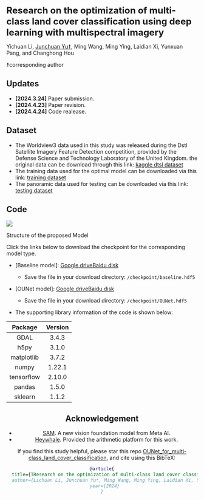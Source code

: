 
<font size='5'>**Research on the optimization of multi-class land cover classification using deep learning with multispectral imagery**</font>


Yichuan Li, [Junchuan Yu☨](https://github.com/JunchuanYu), Ming Wang, Ming Ying, Laidian Xi, Yunxuan Pang, and Changhong Hou

☨corresponding author

## Updates
* **[2024.3.24]** Paper submission. 
* **[2024.4.23]** Paper revision.
* **[2024.4.24]** Code realease.

## Dataset
* The Worldview3 data used in this study was released during the Dstl Satellite Imagery Feature Detection competition, provided by the Defense Science and Technology Laboratory of the United Kingdom. the original data can be download through this link: [kaggle dtsl dataset](https://www.kaggle.com/c/dstl-satellite-imagery-feature-detection/data) 
* The training data used for the optimal model can be downloaded via this link: [training dataset]()
* The panoramic data used for testing can be downloaded via this link: [testing dataset](https://drive.google.com/file/d/1PXazNEqBFySvvvPYxQVijx_9RdprFtDw/view?usp=sharing)

## Code
![](https://dunazo.oss-cn-beijing.aliyuncs.com/blog/network_revise3-04.jpg)

Structure of the proposed Model


Click the links below to download the checkpoint for the corresponding model type.

- [Baseline model]: [Google drive](https://pan.baidu.com/s/1ipFqbnh1VqkAqZaGY9v80A?pwd=93g6)[Baidu disk]()
  + Save the file in your download directory: `/checkpoint/baseline.hdf5`

- [OUNet model]: [Google drive](https://pan.baidu.com/s/1ipFqbnh1VqkAqZaGY9v80A?pwd=93g6)[Baidu disk]()
  + Save the file in your download directory: `/checkpoint/OUNet.hdf5`

+ The supporting library information of the code is shown below:

<center>

|Package                    |Version|
|:----:  |:----: |
| GDAL                      |3.4.3|
| h5py                      |3.1.0|
| matplotlib                |3.7.2|
| numpy                     |1.22.1|
| tensorflow                |2.10.0|
| pandas                    |1.5.0|
| sklearn                   |1.1.2|

<center>

## Acknowledgement

+ [SAM](https://segment-anything.com). A new vision foundation model from Meta AI.
+ [Heywhale](https://www.heywhale.com/home). Provided the arithmetic platform for this work.

If you find this study helpful, please star this repo [OUNet_for_multi-class_land_cover_classification](https://github.com/JunchuanYu/OUNet_for_multi-class_land_cover_classification), and cite using this BibTeX:

```bibtex
@article{
  title={TResearch on the optimization of multi-class land cover classification using deep learning with multispectral imagery},
  author={Lichuan Li, Junchuan Yu*, Ming Wang, Ming Ying, Laidian Xi, Yunxuan Pang, and Changhong Hou}
  year={2024}
}
```


